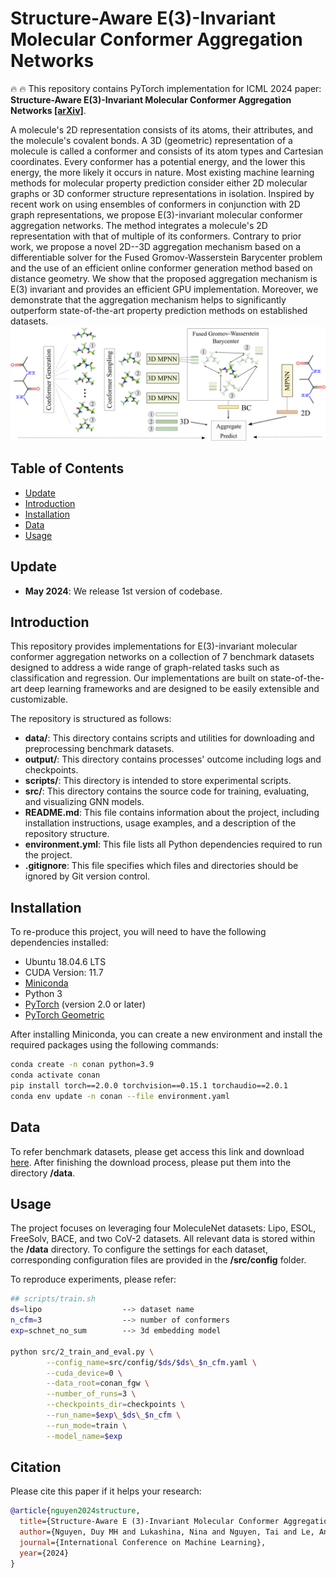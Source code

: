 # Structure-Aware E(3)-Invariant Molecular Conformer Aggregation Networks
:fire: :fire: This repository contains PyTorch implementation for ICML 2024 paper: **Structure-Aware E(3)-Invariant Molecular Conformer Aggregation Networks [[arXiv]](https://arxiv.org/abs/2402.01975)**.

A molecule's 2D representation consists of its atoms, their attributes, and the molecule's covalent bonds. A 3D (geometric) representation of a molecule is called a conformer and consists of its atom types and Cartesian coordinates. Every conformer has a potential energy, and the lower this energy, the more likely it occurs in nature. Most existing machine learning methods for molecular property prediction consider either 2D molecular graphs or 3D conformer structure representations in isolation. Inspired by recent work on using ensembles of conformers in conjunction with 2D graph representations, we propose E(3)-invariant molecular conformer aggregation networks. The method integrates a molecule's 2D representation with that of multiple of its conformers. Contrary to prior work, we propose a novel 2D--3D aggregation mechanism based on a differentiable solver for the Fused Gromov-Wasserstein Barycenter problem and the use of an efficient online conformer generation method based on distance geometry. We show that the proposed aggregation mechanism is E(3) invariant and provides an efficient GPU implementation. Moreover, we demonstrate that the aggregation mechanism helps to significantly outperform state-of-the-art property prediction methods on established datasets.
![Overview figure](figs/ala.png)

## Table of Contents

- [Update](#update)
- [Introduction](#introduction)
- [Installation](#installation)
- [Data](#data)
- [Usage](#usage)

## Update
- **May 2024**: We release 1st version of codebase.

## Introduction
This repository provides implementations for E(3)-invariant molecular conformer aggregation networks on a collection of 7 benchmark datasets designed to address a wide range of graph-related tasks such as classification and regression. Our implementations are built on state-of-the-art deep learning frameworks and are designed to be easily extensible and customizable.

The repository is structured as follows:

- **data/**: This directory contains scripts and utilities for downloading and preprocessing benchmark datasets.
- **output/**: This directory contains processes' outcome including logs and checkpoints.
- **scripts/**: This directory is intended to store experimental scripts.
- **src/**: This directory contains the source code for training, evaluating, and visualizing GNN models.
- **README.md**: This file contains information about the project, including installation instructions, usage examples, and a description of the repository structure.
- **environment.yml**: This file lists all Python dependencies required to run the project.
- **.gitignore**: This file specifies which files and directories should be ignored by Git version control.

## Installation

To re-produce this project, you will need to have the following dependencies installed:
- Ubuntu 18.04.6 LTS
- CUDA Version: 11.7
- [Miniconda](https://docs.conda.io/en/latest/miniconda.html)
- Python 3
- [PyTorch](https://pytorch.org/) (version 2.0 or later)
- [PyTorch Geometric](https://pytorch-geometric.readthedocs.io/en/latest/)

After installing Miniconda, you can create a new environment and install the required packages using the following commands:

```bash
conda create -n conan python=3.9
conda activate conan
pip install torch==2.0.0 torchvision==0.15.1 torchaudio==2.0.1
conda env update -n conan --file environment.yaml
```

## Data
To refer benchmark datasets, please get access this link and download [here](https://mega.nz/folder/X9VEXb7D#xv6fXIon_00tgevNMZn73A).
After finishing the download process, please put them into the directory **/data**.

## Usage
The project focuses on leveraging four MoleculeNet datasets: Lipo, ESOL, FreeSolv, BACE, and two CoV-2 datasets. All relevant data is stored within the **/data** directory. To configure the settings for each dataset, corresponding configuration files are provided in the **/src/config** folder.

To reproduce experiments, please refer:
```bash
## scripts/train.sh
ds=lipo                  --> dataset name
n_cfm=3                  --> number of conformers
exp=schnet_no_sum        --> 3d embedding model

python src/2_train_and_eval.py \
        --config_name=src/config/$ds/$ds\_$n_cfm.yaml \
        --cuda_device=0 \
        --data_root=conan_fgw \
        --number_of_runs=3 \
        --checkpoints_dir=checkpoints \
        --run_name=$exp\_$ds\_$n_cfm \
        --run_mode=train \
        --model_name=$exp
```



## Citation
Please cite this paper if it helps your research:
```bibtex
@article{nguyen2024structure,
  title={Structure-Aware E (3)-Invariant Molecular Conformer Aggregation Networks},
  author={Nguyen, Duy MH and Lukashina, Nina and Nguyen, Tai and Le, An T and Nguyen, TrungTin and Ho, Nhat and Peters, Jan and Sonntag, Daniel and Zaverkin, Viktor and Niepert, Mathias},
  journal={International Conference on Machine Learning},
  year={2024}
}
```
